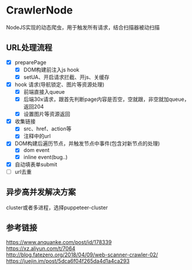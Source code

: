 # CrawlerNode

NodeJS实现的动态爬虫，用于触发所有请求，结合扫描器被动扫描

## URL处理流程
- [x] preparePage
   - [x] DOM构建前注入js hook
   - [x] setUA、开启请求拦截、开js、关缓存
- [x] hook 请求(导航锁定、图片等资源处理)
   - [x] 前端直接入queue
   - [x] 后端30x请求，跟首先判断page内容是否空，空就跟，非空就加queue，返回204
   - [x] 设置图片等资源返回
- [x] 收集链接
   - [x] src、href、action等
   - [x] 注释中的url
- [x] DOM构建后遍历节点，并触发节点中事件(包含对新节点的处理)
   - [x] dom event
   - [x] inline event(bug..)
- [x] 自动填表单submit
- [ ] url去重

## 异步高并发解决方案
cluster或者多进程，选择puppeteer-cluster

## 参考链接
https://www.anquanke.com/post/id/178339  
https://xz.aliyun.com/t/7064   
http://blog.fatezero.org/2018/04/09/web-scanner-crawler-02/  
https://juejin.im/post/5dca6f04f265da4d1a4ca293
